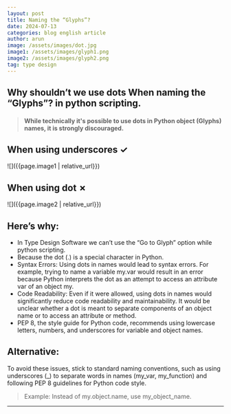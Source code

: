 ```yaml
---
layout: post
title: Naming the “Glyphs”?
date: 2024-07-13
categories: blog english article
author: arun
image: /assets/images/dot.jpg
image1: /assets/images/glyph1.png
image2: /assets/images/glyph2.png
tag: type design
---
```

## Why shouldn’t we use dots When naming the “Glyphs”? in python scripting.

> #### While technically it's possible to use dots in Python object (Glyphs) names, it is strongly **discouraged**.

## When using underscores ✓
![]({{page.image1 | relative_url}})

## When using dot ✗
![]({{page.image2 | relative_url}})


## Here’s why:
* In Type Design Software we can’t use the “Go to Glyph” option while python scripting.
* Because the dot (.) is a special character in Python.
* Syntax Errors: Using dots in names would lead to syntax errors. For example, trying to name a variable my.var would result in an error because Python interprets the dot as an attempt to access an attribute var of an object my.
* Code Readability: Even if it were allowed, using dots in names would significantly reduce code readability and maintainability. It would be unclear whether a dot is meant to separate components of an object name or to access an attribute or method.
* PEP 8, the style guide for Python code, recommends using lowercase letters, numbers, and underscores for variable and object names.

## Alternative:

To avoid these issues, stick to standard naming conventions, such as using underscores (_) to separate words in names (my_var, my_function) and following PEP 8 guidelines for Python code style.

> Example: Instead of my.object.name, use my_object_name.

_____